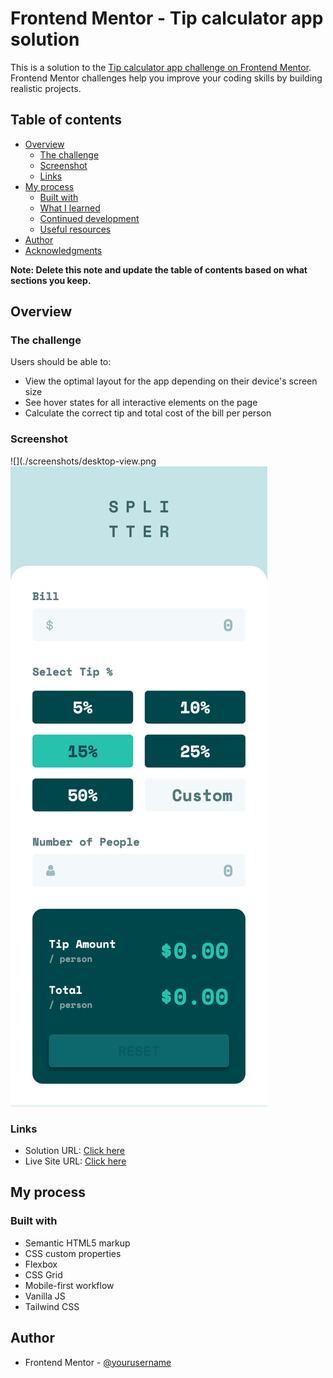 # Frontend Mentor - Tip calculator app solution

This is a solution to the [Tip calculator app challenge on Frontend Mentor](https://www.frontendmentor.io/challenges/tip-calculator-app-ugJNGbJUX). Frontend Mentor challenges help you improve your coding skills by building realistic projects.

## Table of contents

- [Overview](#overview)
  - [The challenge](#the-challenge)
  - [Screenshot](#screenshot)
  - [Links](#links)
- [My process](#my-process)
  - [Built with](#built-with)
  - [What I learned](#what-i-learned)
  - [Continued development](#continued-development)
  - [Useful resources](#useful-resources)
- [Author](#author)
- [Acknowledgments](#acknowledgments)

**Note: Delete this note and update the table of contents based on what sections you keep.**

## Overview

### The challenge

Users should be able to:

- View the optimal layout for the app depending on their device's screen size
- See hover states for all interactive elements on the page
- Calculate the correct tip and total cost of the bill per person

### Screenshot

![](./screenshots/desktop-view.png
![](./screenshots/mobile-view.png)

### Links

- Solution URL: [Click here](https://tip-calculator-app-by-stephjoseph.netlify.app)
- Live Site URL: [Click here](https://github.com/stephjoseph/tip-calculator-app)

## My process

### Built with

- Semantic HTML5 markup
- CSS custom properties
- Flexbox
- CSS Grid
- Mobile-first workflow
- Vanilla JS
- Tailwind CSS

## Author

- Frontend Mentor - [@yourusername](https://www.frontendmentor.io/profile/stephjoseph)
